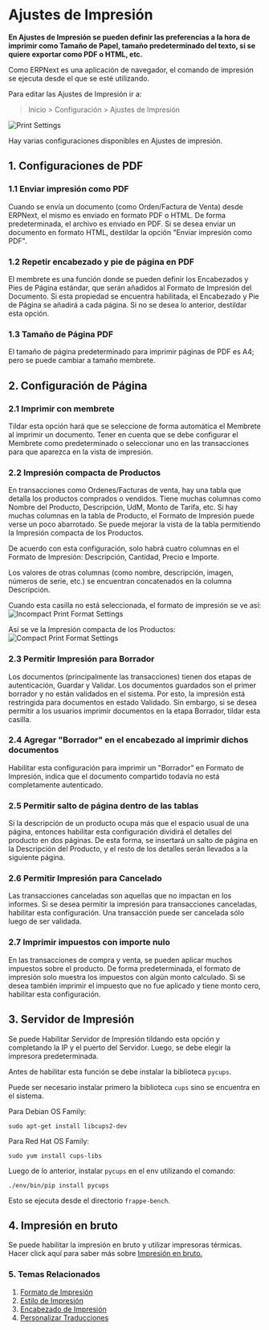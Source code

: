 <!-- add-breadcrumbs -->
# Ajustes de Impresión

**En Ajustes de Impresión se pueden definir las preferencias a la hora de imprimir como Tamaño de Papel, tamaño predeterminado del texto, si se quiere exportar como PDF o HTML, etc.**

Como ERPNext es una aplicación de navegador, el comando de impresión se ejecuta desde el que se esté utilizando.

Para editar las Ajustes de Impresión ir a:
> Inicio > Configuración > Ajustes de Impresión

<img class="screenshot" alt="Print Settings" src="{{docs_base_url}}/assets/img/setup/print/print-settings.png">

Hay varias configuraciones disponibles en Ajustes de impresión. 

## 1. Configuraciones de PDF

### 1.1 Enviar impresión como PDF

Cuando se envía un documento (como Orden/Factura de Venta) desde ERPNext, el mismo es enviado en formato PDF o HTML. De forma predeterminada, el archivo es enviado en PDF. Si se desea enviar un documento en formato HTML, destildar la opción "Enviar impresión como PDF".

### 1.2 Repetir encabezado y pie de página en PDF

El membrete es una función donde se pueden definir los Encabezados y Pies de Página estándar, que serán añadidos al Formato de Impresión del Documento. Si esta propiedad se encuentra habilitada, el Encabezado y Pie de Página se añadirá a cada página. Si no se desea lo anterior, destildar esta opción. 

### 1.3 Tamaño de Página PDF

El tamaño de página predeterminado para imprimir páginas de PDF es A4; pero se puede cambiar a tamaño membrete.

## 2. Configuración de Página

### 2.1 Imprimir con membrete

Tildar esta opción hará que se seleccione de forma automática el Membrete al imprimir un documento. Tener en cuenta que se debe configurar el Membrete como predeterminado o seleccionar uno en las transacciones para que aparezca en la vista de impresión. 

### 2.2 Impresión compacta de Productos

En transacciones como Ordenes/Facturas de venta, hay una tabla que detalla los productos comprados o vendidos. Tiene muchas columnas como Nombre del Producto, Descripción, UdM, Monto de Tarifa, etc. Si hay muchas columnas en la tabla de Producto, el Formato de Impresión puede verse un poco abarrotado. Se puede mejorar la vista de la tabla permitiendo la Impresión compacta de los Productos.

De acuerdo con esta configuración, solo habrá cuatro columnas en el Formato de Impresión: Descripción, Cantidad, Precio e Importe. 

Los valores de otras columnas (como nombre, descripción, imagen, números de serie, etc.) se encuentran concatenados en la columna Descripción.

Cuando esta casilla no está seleccionada, el formato de impresión se ve así:
![Incompact Print Format Settings](/docs/assets/img/setup/print/incompact-print.png)

Así se ve la Impresión compacta de los Productos:
![Compact Print Format Settings](/docs/assets/img/setup/print/compact-print.png)

### 2.3 Permitir Impresión para Borrador

Los documentos (principalmente las transacciones) tienen dos etapas de autenticación, Guardar y Validar. Los documentos guardados son el primer borrador y no están validados en el sistema. Por esto, la impresión está restringida para documentos en estado Validado. Sin embargo, si se desea permitir a los usuarios imprimir documentos en la etapa Borrador, tildar esta casilla. 

### 2.4 Agregar "Borrador" en el encabezado al imprimir dichos documentos

Habilitar esta configuración para imprimir un "Borrador" en Formato de Impresión, indica que el documento compartido todavía no está completamente autenticado. 

### 2.5 Permitir salto de página dentro de las tablas

Si la descripción de un producto ocupa más que el espacio usual de una página, entonces habilitar esta configuración dividirá el detalles del producto en dos páginas. De esta forma, se insertará un salto de página en la Descripción del Producto, y el resto de los detalles serán llevados a la siguiente página.  

### 2.6 Permitir Impresión para Cancelado

Las transacciones canceladas son aquellas que no impactan en los informes. Si se desea permitir la impresión para transacciones canceladas, habilitar esta configuración. Una transacción puede ser cancelada sólo luego de ser validada.

### 2.7 Imprimir impuestos con importe nulo

En las transacciones de compra y venta, se pueden aplicar muchos impuestos sobre el producto. De forma predeterminada, el formato de impresión solo muestra los impuestos con algún monto calculado. Si se desea también imprimir el impuesto que no fue aplicado y tiene monto cero, habilitar esta configuración. 

## 3. Servidor de Impresión

Se puede Habilitar Servidor de Impresión tildando esta opción y completando la IP y el puerto del Servidor. Luego, se debe elegir la impresora predeterminada.

Antes de habilitar esta función se debe instalar la biblioteca `pycups`.

Puede ser necesario instalar primero la biblioteca `cups` sino se encuentra en el sistema.

Para Debian OS Family:

`sudo apt-get install libcups2-dev`

Para Red Hat OS Family:

`sudo yum install cups-libs`

Luego de lo anterior, instalar `pycups` en el env utilizando el comando:

`./env/bin/pip install pycups`

Esto se ejecuta desde el directorio `frappe-bench`.

## 4. Impresión en bruto

Se puede habilitar la impresión en bruto y utilizar impresoras térmicas. Hacer click aquí para saber más sobre [Impresión en bruto.](/docs/user/manual/es/setting-up/print/raw-printing)

### 5. Temas Relacionados
1. [Formato de Impresión](/docs/user/manual/es/setting-up/print/print-format)
1. [Estilo de Impresión](/docs/user/manual/es/setting-up/print/print-style)
1. [Encabezado de Impresión](/docs/user/manual/es/setting-up/print/print-headings)
1. [Personalizar Traducciones](/docs/user/manual/es/setting-up/print/custom-translations)
